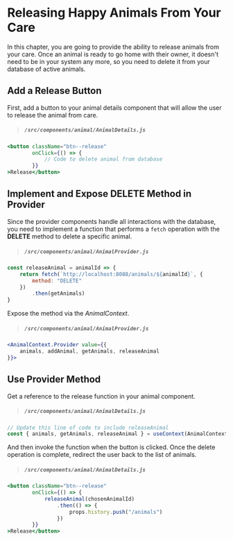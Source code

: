 # Releasing Happy Animals From Your Care

In this chapter, you are going to provide the ability to release animals from your care. Once an animal is ready to go home with their owner, it doesn't need to be in your system any more, so you need to delete it from your database of active animals.

## Add a Release Button

First, add a button to your animal details component that will allow the user to release the animal from care.

> ##### `/src/components/animal/AnimalDetails.js`

```jsx
<button className="btn--release"
        onClick={() => {
            // Code to delete animal from database
        }}
>Release</button>
```

## Implement and Expose DELETE Method in Provider

Since the provider components handle all interactions with the database, you need to implement a function that performs a `fetch` operation with the **DELETE** method to delete a specific animal.

> ##### `/src/components/animal/AnimalProvider.js`

```js
const releaseAnimal = animalId => {
    return fetch(`http://localhost:8088/animals/${animalId}`, {
        method: "DELETE"
    })
        .then(getAnimals)
}
```

Expose the method via the _AnimalContext_.

> ##### `/src/components/animal/AnimalProvider.js`

```jsx
<AnimalContext.Provider value={{
    animals, addAnimal, getAnimals, releaseAnimal
}}>
```


## Use Provider Method

Get a reference to the release function in your animal component.

> ##### `/src/components/animal/AnimalDetails.js`

```js
// Update this line of code to include releaseAnimal
const { animals, getAnimals, releaseAnimal } = useContext(AnimalContext)
```

And then invoke the function when the button is clicked. Once the delete operation is complete, redirect the user back to the list of animals.

> ##### `/src/components/animal/AnimalDetails.js`

```jsx
<button className="btn--release"
        onClick={() => {
            releaseAnimal(chosenAnimalId)
                .then(() => {
                    props.history.push("/animals")
                })
        }}
>Release</button>
```